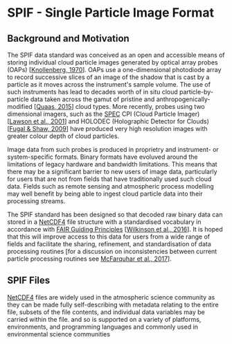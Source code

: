 
# SPIF - Single Particle Image Format

<!--
For full information on the SPIF data standard and usage examples see [paper_placeholder](https://github.com/graemenott/spif-paper).
-->

## Background and Motivation

The SPIF data standard was conceived as an open and accessible means of storing individual cloud particle images generated by optical array probes (OAPs) \[[Knollenberg, 1970](https://doi.org/10.1175/1520-0450(1970)009<0086:TOAAAT>2.0.CO;2)\]. OAPs use a one-dimensional photodiode array to record successive slices of an image of the shadow that is cast by a particle as it moves across the instrument's sample volume. The use of such instruments has lead to decades worth of in situ cloud particle-by-particle data taken across the gamut of pristine and anthropogenically-modified \[[Quaas, 2015](https://doi.org/10.1007/s40641-015-0028-0)\] cloud types. More recently, probes using two dimensional imagers, such as the [SPEC](http://www.specinc.com) CPI (Cloud Particle Imager) \[[Lawson et al., 2001](https://agupubs.onlinelibrary.wiley.com/doi/10.1029/2000JD900789)\] and HOLODEC (Holographic Detector for Clouds) \[[Fugal & Shaw, 2009](https://amt.copernicus.org/articles/2/259/2009/)\] have produced very high resolution images with greater colour depth of cloud particles.

Image data from such probes is produced in proprietry and instrument- or system-specific formats. Binary formats have evoluved around the limitations of legacy hardware and bandwidth limitations. This means that there may be a significant barrier to new users of image data, particularly for users that are not from fields that have traditionally used such cloud data. Fields such as remote sensing and atmospheric process modelling may well benefit by being able to ingest cloud particle data into their processing streams.

The SPIF standard has been designed so that decoded raw binary data can stored in a [NetCDF4](https://www.unidata.ucar.edu/software/netcdf/) file structure with a standardised vocabulary in accordance with [FAIR Guiding Principles](https://www.go-fair.org/fair-principles/) \[[Wilkinson et al., 2016](https://www.nature.com/articles/sdata201618)\]. It is hoped that this will improve access to this data for users from a wide range of fields and facilitate the sharing, refinement, and standardisation of data processing routines \[for a discussion on inconsistencies between current particle processing routines see [McFarquhar et al., 2017](https://doi.org/10.1175/AMSMONOGRAPHS-D-16-0007.1)\].


## SPIF Files

[NetCDF4](https://www.unidata.ucar.edu/software/netcdf/) files are widely used in the atmospheric science community as they can be made fully self-describing with metadata relating to the entire file, subsets of the file contents, and individual data variables may be carried within the file. and so is supported on a variety of platforms, environments, and programming languages and commonly used in environmental science communities





